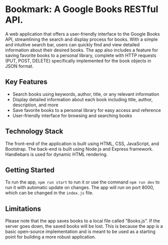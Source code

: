 # Bookmark: A Google Books RESTful API.

A web application that offers a user-friendly interface to the Google Books API, streamlining the search and display process for books. With a simple and intuitive search bar, users can quickly find and view detailed information about their desired books. The app also includes a feature for saving favorite books to a personal library, complete with HTTP requests (PUT, POST, DELETE) specifically implemented for the book objects in JSON format.
## Key Features
- Search books using keywords, author, title, or any relevant information
- Display detailed information about each book including title, author, description, and more
- Save favorite books to a personal library for easy access and reference
- User-friendly interface for browsing and searching books

## Technology Stack
The front-end of the application is built using HTML, CSS, JavaScript, and Bootstrap. The back-end is built using Node.js and Express framework. Handlebars is used for dynamic HTML rendering.

## Getting Started
To run the app, `npm run start` to run it or use the command `npm run dev` to run it with automatic update on changes. The app will run on port 8000, which can be changed in the `index.js` file.

## Limitations
Please note that the app saves books to a local file called "Books.js". If the server goes down, the saved books will be lost. This is because the app is a basic open-source implementation and is meant to be used as a starting point for building a more robust application.
